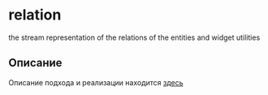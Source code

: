 # relation

the stream representation of the relations of the entities and widget utilities

## Описание

Описание подхода и реализации находится [здесь](docs/model/model.md)
